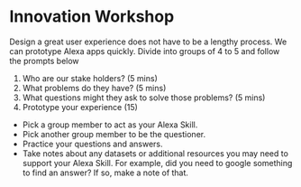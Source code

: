 # Innovation Workshop

Design a great user experience does not have to be a lengthy process. We can prototype Alexa apps quickly. Divide into groups of 4 to 5 and follow the prompts below

1. Who are our stake holders? (5 mins)
2. What problems do they have? (5 mins)
3. What questions might they ask to solve those problems? (5 mins)
4. Prototype your experience (15) 
  * Pick a group member to act as your Alexa Skill. 
  * Pick another group member to be the questioner. 
  * Practice your questions and answers. 
  * Take notes about any datasets or additional resources you may need to support your Alexa Skill. For example, did you need to google something to find an answer? If so, make a note of that.